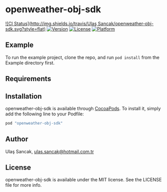 # openweather-obj-sdk

[![CI Status](http://img.shields.io/travis/Ulaş Sancak/openweather-obj-sdk.svg?style=flat)](https://travis-ci.org/rocxteady/openweather-obj-sdk)
[![Version](https://img.shields.io/cocoapods/v/openweather-obj-sdk.svg?style=flat)](http://cocoapods.org/pods/openweather-obj-sdk)
[![License](https://img.shields.io/cocoapods/l/openweather-obj-sdk.svg?style=flat)](http://cocoapods.org/pods/openweather-obj-sdk)
[![Platform](https://img.shields.io/cocoapods/p/openweather-obj-sdk.svg?style=flat)](http://cocoapods.org/pods/openweather-obj-sdk)

## Example

To run the example project, clone the repo, and run `pod install` from the Example directory first.

## Requirements

## Installation

openweather-obj-sdk is available through [CocoaPods](http://cocoapods.org). To install
it, simply add the following line to your Podfile:

```ruby
pod "openweather-obj-sdk"
```

## Author

Ulaş Sancak, ulas.sancak@hotmail.com.tr

## License

openweather-obj-sdk is available under the MIT license. See the LICENSE file for more info.
